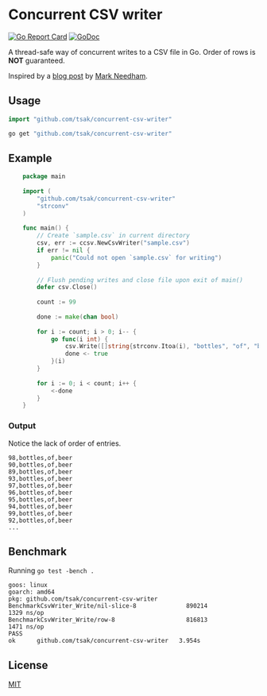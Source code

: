 # Concurrent CSV writer

[![Go Report Card](https://goreportcard.com/badge/github.com/tsak/concurrent-csv-writer)](https://goreportcard.com/report/github.com/tsak/concurrent-csv-writer)
[![GoDoc](https://godoc.org/github.com/tsak/concurrent-csv-writer?status.svg)](https://godoc.org/github.com/tsak/concurrent-csv-writer)

A thread-safe way of concurrent writes to a CSV file in Go. Order of rows is **NOT** guaranteed.

Inspired by a [blog post](http://www.markhneedham.com/blog/2017/01/31/go-multi-threaded-writing-csv-file/) by [Mark Needham](http://www.markhneedham.com).

## Usage

```go
import "github.com/tsak/concurrent-csv-writer"
```
    
```bash
go get "github.com/tsak/concurrent-csv-writer"
```    
    
## Example

```go
    package main
    
    import (
        "github.com/tsak/concurrent-csv-writer"
        "strconv"
    )
    
    func main() {
        // Create `sample.csv` in current directory
        csv, err := ccsv.NewCsvWriter("sample.csv")
        if err != nil {
            panic("Could not open `sample.csv` for writing")
        }
    
        // Flush pending writes and close file upon exit of main()
        defer csv.Close()
    
        count := 99
    
        done := make(chan bool)
    
        for i := count; i > 0; i-- {
            go func(i int) {
                csv.Write([]string{strconv.Itoa(i), "bottles", "of", "beer"})
                done <- true
            }(i)
        }
    
        for i := 0; i < count; i++ {
            <-done
        }
    }
```

### Output

Notice the lack of order of entries.

```csv
98,bottles,of,beer
90,bottles,of,beer
89,bottles,of,beer
93,bottles,of,beer
97,bottles,of,beer
96,bottles,of,beer
95,bottles,of,beer
94,bottles,of,beer
99,bottles,of,beer
92,bottles,of,beer
...
```

## Benchmark

Running `go test -bench .`

```
goos: linux
goarch: amd64
pkg: github.com/tsak/concurrent-csv-writer
BenchmarkCsvWriter_Write/nil-slice-8              890214              1329 ns/op
BenchmarkCsvWriter_Write/row-8                    816813              1471 ns/op
PASS
ok      github.com/tsak/concurrent-csv-writer   3.954s
```

## License

[MIT](https://github.com/tsak/concurrent-csv-writer/blob/master/LICENSE)
